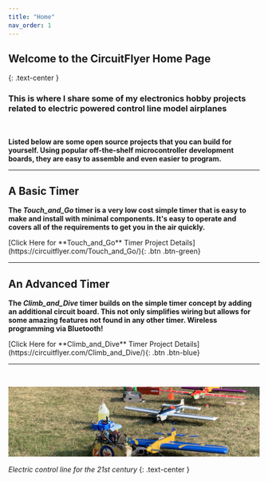```yaml
---
title: "Home"
nav_order: 1
---
```


## Welcome to the CircuitFlyer Home Page
{: .text-center }

### **This is where I share some of my electronics hobby projects related to electric powered control line model airplanes**

<br>

**Listed below are some open source projects that you can build for yourself.  Using popular off-the-shelf microcontroller development boards, they are easy to assemble and even easier to program.**

___

## A Basic Timer

**The *Touch_and_Go* timer is a very low cost simple timer that is easy to make and install with minimal components.  It's easy to operate and covers all of the requirements to get you in the air quickly.**<br>

 <span class="fs-6">
[Click Here for **Touch_and_Go** Timer Project Details](https://circuitflyer.com/Touch_and_Go/){: .btn .btn-green}
</span>

___

## An Advanced Timer

**The *Climb_and_Dive* timer builds on the simple timer concept by adding an additional circuit board.  This not only simplifies wiring but allows for some amazing features not found in any other timer.  Wireless programming via Bluetooth!**<br>

 <span class="fs-6">
 [Click Here for **Climb_and_Dive** Timer Project Details](https://circuitflyer.com/Climb_and_Dive/){: .btn .btn-blue}
 </span>
 
___
<br>

![](/assets/images/2276.jpeg)

*Electric control line for the 21st century*
{: .text-center }
